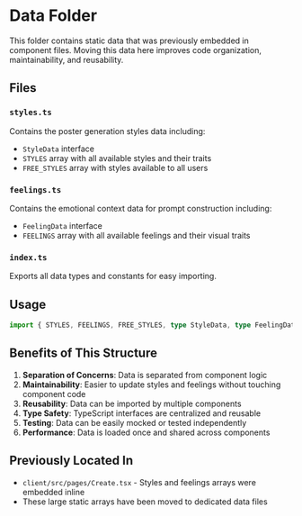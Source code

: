 # Data Folder

This folder contains static data that was previously embedded in component files. Moving this data here improves code organization, maintainability, and reusability.

## Files

### `styles.ts`
Contains the poster generation styles data including:
- `StyleData` interface
- `STYLES` array with all available styles and their traits
- `FREE_STYLES` array with styles available to all users

### `feelings.ts`
Contains the emotional context data for prompt construction including:
- `FeelingData` interface  
- `FEELINGS` array with all available feelings and their visual traits

### `index.ts`
Exports all data types and constants for easy importing.

## Usage

```typescript
import { STYLES, FEELINGS, FREE_STYLES, type StyleData, type FeelingData } from '@/data';
```

## Benefits of This Structure

1. **Separation of Concerns**: Data is separated from component logic
2. **Maintainability**: Easier to update styles and feelings without touching component code
3. **Reusability**: Data can be imported by multiple components
4. **Type Safety**: TypeScript interfaces are centralized and reusable
5. **Testing**: Data can be easily mocked or tested independently
6. **Performance**: Data is loaded once and shared across components

## Previously Located In

- `client/src/pages/Create.tsx` - Styles and feelings arrays were embedded inline
- These large static arrays have been moved to dedicated data files

